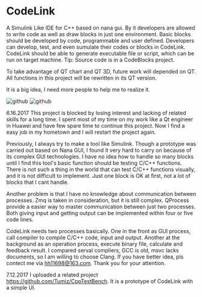 # CodeLink
A Simulink Like IDE for C++ based on nana gui. 
By it developers are allowed to write code as well as draw blocks in just one environment.
Basic blocks should be developed by code, programmable and user defined. 
Developers can develop, test, and even sumulate their codes or blocks in CodeLink.
CodeLink should be able to generate executable file or script, which can be run on target machine. 
Tip: Source code is in a CodeBlocks project. 

To take advantage of QT chart and QT 3D, future work will depended on QT. All functions in this project will be rewritten in its QT version.

It is a big idea, I need more people to help me to realize it.

![github](https://github.com/Tumiz/CodeLink/raw/master/sample.PNG)
![github](https://github.com/Tumiz/CodeLink/raw/master/sample.gif)

6.16.2017
This project is blocked by losing interest and lacking of related skills for a long time. I spent most of my time on my work like a Qt engineer in Huawei and have few spare time to continue this project. Now I find a easy job in my hometown and I will restart the project again.

Previously, I always try to make a tool like Simulink. Though a prototype was carried out based on Nana GUI, I found it very hard to carry on because of its complex GUI technologies. I have no idea how to handle so many blocks until I find this tool's basic function should be testing C/C++ functions. There is not such a thing in the world that can test C/C++ functions visually, and it is not difficult to implement. Just one block is OK at first, not a lot of blocks that I cant handle. 

Another problem is that I have no knowledge about communication between processes. Zmq is taken in consideration, but it is still complex. QProcess provide a easier way to master communication between just two processes. Both giving input and getting output can be implemented within four or five code lines.

CodeLink needs two processes basically. One in the front as GUI process, call compiler to compile C/C++ code, input and output. Another at the background as an operation process, execute binary file, calculate and feedback result. I compared serval compliers, GCC is old, msvc lacks documents, so I am willing to choose Clang. If you have better idea, pls contect me via hh11698@163.com. Thank you for your attention.

7.12.2017
I uploaded a related project https://github.com/Tumiz/CppTestBench. It is a prototype of CodeLink with a simple UI.

